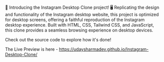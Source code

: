 🚀 Introducing the Instagram Desktop Clone project! 🖥️ Replicating the design and functionality of the Instagram desktop website, this project is optimized for desktop screens, offering a faithful reproduction of the Instagram desktop experience. Built with HTML, CSS, Tailwind CSS, and JavaScript, this clone provides a seamless browsing experience on desktop devices.

Check out the source code to explore how it's done!

The Live Preview is here - https://udaysharmadev.github.io/Instagram-Desktop-Clone/
